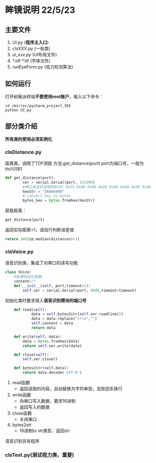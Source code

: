 # 眸镜说明 22/5/23
## 主要文件
1. UI.py (**程序主入口**)
2. clsXXX.py (一些类)
3. ui_xxx.py (UI布局文件)
4. *.otf *.ttf (字体文件)
5. runEyeForm.py (视力检测算法)

## 如何运行
打开树莓派终端**不要使用root账户**，输入以下命令：
```
cd /mirror/pycharm_project_365
python UI.py
```

## 部分类介绍
**所有类的使用必须实例化**

### **clsDistance.py**
距离类，调用了TOF测距
方法:get_distance(port)
port为端口号，一般为tts/USB1
```python
def get_distance(port):
        ser = serial.Serial(port, 115200)
        #串口发送16进制的0x55 0x55 0x00 0x00 0x00 0x00 0x00 0x00 0x00
        hexStr = "5A040400"
        # convert hex to bytes
        bytes_hex = bytes.fromhex(hexStr)
```
获取距离：
```py
get_distance(port)
```
返回实际距离+1，请自行判断误差值
```py
return int(np.median(distances)+1)
```
### **clsVoice.py**
语音识别类，集成了对串口的读写功能
```py
class Voice:
    #新建初始化函数
    content=""
    def __init__(self, port,timeout=1):
        self.ser = serial.Serial(port, 9600,timeout=timeout)
```
初始化类时要求填入**语音识别模块的端口号**

```py
    def read(self):
            data = self.bytes2str(self.ser.readline())
            data = data.replace("\r\n","")
            self.content = data
            return data

    def write(self, data):
        data = bytes.fromhex(data)
        return self.ser.write(data)

    def close(self):
        self.ser.close()

    def bytes2str(self,data):
        return data.decode('utf-8')
```
1. read函数
    * 返回读取的内容，自动替换为字符串型，去除回车换行
2. write函数
    * 向串口写入数据，要求16进制
    * 返回写入的数据
3. close函数
    * 关闭串口
4. bytes2str
    * 16进制to str类型，返回str

语音识别另有程序

### **clsTest.py**(测试视力类，重要)



